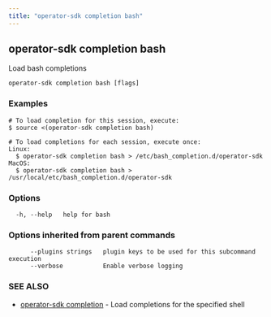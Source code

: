 ```yaml
---
title: "operator-sdk completion bash"
---
```

## operator-sdk completion bash

Load bash completions

```
operator-sdk completion bash [flags]
```

### Examples

```
# To load completion for this session, execute:
$ source <(operator-sdk completion bash)

# To load completions for each session, execute once:
Linux:
  $ operator-sdk completion bash > /etc/bash_completion.d/operator-sdk
MacOS:
  $ operator-sdk completion bash > /usr/local/etc/bash_completion.d/operator-sdk

```

### Options

```
  -h, --help   help for bash
```

### Options inherited from parent commands

```
      --plugins strings   plugin keys to be used for this subcommand execution
      --verbose           Enable verbose logging
```

### SEE ALSO

* [operator-sdk completion](../operator-sdk_completion)	 - Load completions for the specified shell

